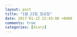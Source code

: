 ```yaml
---
layout: post
title: "1월_22일_일요일"
date: 2017-01-22 22:43:00 +0900
comments: true 
categories: [diary] 
---
```

